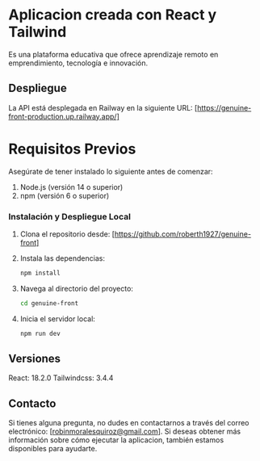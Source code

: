 # Aplicacion creada con React y Tailwind
Es una plataforma educativa que ofrece aprendizaje remoto en emprendimiento, tecnología e innovación.

## Despliegue
La API está desplegada en Railway en la siguiente URL:
 [https://genuine-front-production.up.railway.app/]
 
# Requisitos Previos
 Asegúrate de tener instalado lo siguiente antes de comenzar:
1. Node.js (versión 14 o superior)
2. npm (versión 6 o superior)
### Instalación y Despliegue Local
1. Clona el repositorio desde: [https://github.com/roberth1927/genuine-front]

2. Instala las dependencias:
     ```bash
     npm install  
   ```
3. Navega al directorio del proyecto:
     ```bash
     cd genuine-front
   ```
3. Inicia el servidor local:
    ```bash
    npm run dev
    ```
## Versiones
React: 18.2.0
Tailwindcss: 3.4.4

## Contacto
Si tienes alguna pregunta, no dudes en contactarnos a través del correo electrónico: [robinmoralesquiroz@gmail.com]. Si deseas obtener más información sobre cómo ejecutar  la aplicacion, también estamos disponibles para ayudarte.
